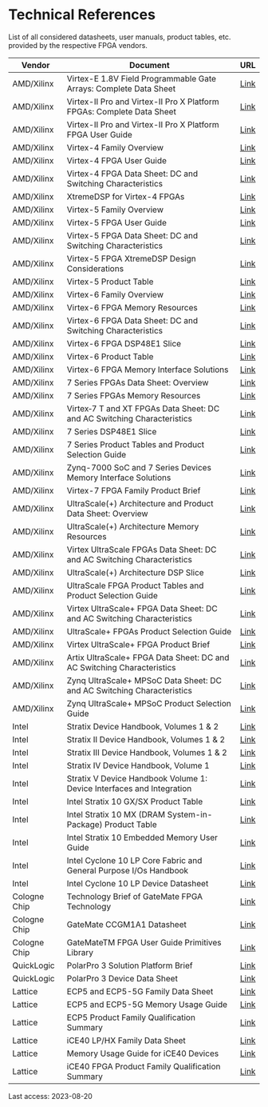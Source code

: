 # Technical References

List of all considered datasheets, user manuals, product tables, etc. provided by the respective FPGA vendors.

| Vendor       | Document                                                                | URL                                             |
| ------       | ------                                                                  | ------                                          |
| AMD/Xilinx   | Virtex-E 1.8V Field Programmable Gate Arrays: Complete Data Sheet       | [Link](https://docs.xilinx.com/v/u/en-US/ds022) |
| AMD/Xilinx   | Virtex-II Pro and Virtex-II Pro X Platform FPGAs: Complete Data Sheet   | [Link](https://docs.xilinx.com/v/u/en-US/ds083) |
| AMD/Xilinx   | Virtex-II Pro and Virtex-II Pro X Platform FPGA User Guide              | [Link](https://docs.xilinx.com/v/u/en-US/ug012) |
| AMD/Xilinx   | Virtex-4 Family Overview                                                | [Link](https://docs.xilinx.com/v/u/en-US/ds112) |
| AMD/Xilinx   | Virtex-4 FPGA User Guide                                                | [Link](https://docs.xilinx.com/v/u/en-US/ug070) |
| AMD/Xilinx   | Virtex-4 FPGA Data Sheet: DC and Switching Characteristics              | [Link](https://docs.xilinx.com/v/u/en-US/ds302) |
| AMD/Xilinx   | XtremeDSP for Virtex-4 FPGAs                                            | [Link](https://docs.xilinx.com/v/u/en-US/ug073) |
| AMD/Xilinx   | Virtex-5 Family Overview                                                | [Link](https://docs.xilinx.com/v/u/en-US/ds100) |
| AMD/Xilinx   | Virtex-5 FPGA User Guide                                                | [Link](https://docs.xilinx.com/v/u/en-US/ug190) |
| AMD/Xilinx   | Virtex-5 FPGA Data Sheet: DC and Switching Characteristics              | [Link](https://docs.xilinx.com/v/u/en-US/ds202) |
| AMD/Xilinx   | Virtex-5 FPGA XtremeDSP Design Considerations                           | [Link](https://docs.xilinx.com/v/u/en-US/ug193) |
| AMD/Xilinx   | Virtex-5 Product Table                                                  | [Link](https://docs.xilinx.com/v/u/en-US/virtex5-product-table) |
| AMD/Xilinx   | Virtex-6 Family Overview                                                | [Link](https://docs.xilinx.com/v/u/en-US/ds150) |
| AMD/Xilinx   | Virtex-6 FPGA Memory Resources                                          | [Link](https://docs.xilinx.com/v/u/en-US/ug363) |
| AMD/Xilinx   | Virtex-6 FPGA Data Sheet: DC and Switching Characteristics              | [Link](https://docs.xilinx.com/v/u/en-US/ds152) |
| AMD/Xilinx   | Virtex-6 FPGA DSP48E1 Slice                                             | [Link](https://docs.xilinx.com/v/u/en-US/ug369) |
| AMD/Xilinx   | Virtex-6 Product Table                                                  | [Link](https://docs.xilinx.com/v/u/en-US/virtex6-product-table) |
| AMD/Xilinx   | Virtex-6 FPGA Memory Interface Solutions                                | [Link](https://docs.xilinx.com/v/u/en-US/ds186) |
| AMD/Xilinx   | 7 Series FPGAs Data Sheet: Overview                                     | [Link](https://docs.xilinx.com/v/u/en-US/ds180_7Series_Overview) |
| AMD/Xilinx   | 7 Series FPGAs Memory Resources                                         | [Link](https://docs.xilinx.com/v/u/en-US/ug473_7Series_Memory_Resources) |
| AMD/Xilinx   | Virtex‐7 T and XT FPGAs Data Sheet: DC and AC Switching Characteristics | [Link](https://docs.xilinx.com/v/u/en-US/ds183_Virtex_7_Data_Sheet) |
| AMD/Xilinx   | 7 Series DSP48E1 Slice                                                  | [Link](https://docs.xilinx.com/v/u/en-US/ug479_7Series_DSP48E1) |
| AMD/Xilinx   | 7 Series Product Tables and Product Selection Guide                     | [Link](https://docs.xilinx.com/v/u/en-US/7-series-product-selection-guide) |
| AMD/Xilinx   | Zynq-7000 SoC and 7 Series Devices Memory Interface Solutions           | [Link](https://docs.xilinx.com/v/u/en-US/ds176_7Series_MIS) |
| AMD/Xilinx   | Virtex-7 FPGA Family Product Brief                                      | [Link](https://www.xilinx.com/content/dam/xilinx/support/documents/product-briefs/virtex7-product-brief.pdf) |
| AMD/Xilinx   | UltraScale(+) Architecture and Product Data Sheet: Overview             | [Link](https://docs.xilinx.com/v/u/en-US/ds890-ultrascale-overview) |
| AMD/Xilinx   | UltraScale(+) Architecture Memory Resources                             | [Link](https://docs.xilinx.com/v/u/en-US/ug573-ultrascale-memory-resources) |
| AMD/Xilinx   | Virtex UltraScale FPGAs Data Sheet: DC and AC Switching Characteristics | [Link](https://docs.xilinx.com/v/u/en-US/ds893-virtex-ultrascale-data-sheet) |
| AMD/Xilinx   | UltraScale(+) Architecture DSP Slice                                    | [Link](https://docs.xilinx.com/v/u/en-US/ug579-ultrascale-dsp) |
| AMD/Xilinx   | UltraScale FPGA Product Tables and Product Selection Guide              | [Link](https://docs.xilinx.com/v/u/en-US/ultrascale-fpga-product-selection-guide) |
| AMD/Xilinx   | Virtex UltraScale+ FPGA Data Sheet: DC and AC Switching Characteristics | [Link](https://docs.xilinx.com/v/u/en-US/ds923-virtex-ultrascale-plus) |
| AMD/Xilinx   | UltraScale+ FPGAs Product Selection Guide                               | [Link](https://docs.xilinx.com/v/u/en-US/ultrascale-plus-fpga-product-selection-guide) |
| AMD/Xilinx   | Virtex UltraScale+ FPGA Product Brief                                   | [Link](https://www.xilinx.com/content/dam/xilinx/support/documents/product-briefs/virtex-ultrascale-product-brief.pdf) |
| AMD/Xilinx   | Artix UltraScale+ FPGA Data Sheet: DC and AC Switching Characteristics  | [Link](https://docs.xilinx.com/viewer/book-attachment/2PXOpPtpaABIt0fkzeBLnw/hvbsEUaOT0OxFhln7VEVyA) |
| AMD/Xilinx   | Zynq UltraScale+ MPSoC Data Sheet: DC and AC Switching Characteristics  | [Link](https://docs.xilinx.com/viewer/book-attachment/sTfrXTPA6iXT4rkhrRi7qg/dfRkDKgzEvo5CsUiQJdEkg) |
| AMD/Xilinx   | Zynq UltraScale+ MPSoC Product Selection Guide                          | [Link](https://docs.xilinx.com/v/u/en-US/zynq-ultrascale-plus-product-selection-guide) |
| Intel        | Stratix Device Handbook, Volumes 1 & 2                                  | [Link](https://cdrdv2-public.intel.com/654452/stratix_handbook.pdf) |
| Intel        | Stratix II Device Handbook, Volumes 1 & 2                               | [Link](https://cdrdv2-public.intel.com/654261/stratix2_handbook.pdf) |
| Intel        | Stratix III Device Handbook, Volumes 1 & 2                              | [Link](https://cdrdv2-public.intel.com/654126/stratix3_handbook.pdf) |
| Intel        | Stratix IV Device Handbook, Volume 1                                    | [Link](https://cdrdv2-public.intel.com/654799/stratix4_handbook.pdf) |
| Intel        | Stratix V Device Handbook Volume 1: Device Interfaces and Integration   | [Link](https://cdrdv2-public.intel.com/666675/stx5_core-683665-666675.pdf) |
| Intel        | Intel Stratix 10 GX/SX Product Table                                    | [Link](https://cdrdv2-public.intel.com/652478/stratix-10-product-table.pdf) |
| Intel        | Intel Stratix 10 MX (DRAM System-in-Package) Product Table              | [Link](https://cdrdv2-public.intel.com/652458/stratix-10-mx-product-table.pdf) |
| Intel        | Intel Stratix 10 Embedded Memory User Guide                             | [Link](https://cdrdv2-public.intel.com/780904/ug-s10-memory-683423-780904.pdf) |
| Intel        | Intel Cyclone 10 LP Core Fabric and General Purpose I/Os Handbook       | [Link](https://cdrdv2-public.intel.com/667056/c10lp-51003-683777-667056.pdf) |
| Intel        | Intel Cyclone 10 LP Device Datasheet                                    | [Link](https://cdrdv2-public.intel.com/666518/c10lp-51002-683251-666518.pdf) |
| Cologne Chip | Technology Brief of GateMate FPGA Technology                            | [Link](https://colognechip.com/docs/CologneChip-GateMate-Productbrief-latest.pdf) |
| Cologne Chip | GateMate CCGM1A1 Datasheet                                              | [Link](https://colognechip.com/docs/ds1001-gatemate1-datasheet-latest.pdf) |
| Cologne Chip | GateMateTM FPGA User Guide Primitives Library                           | [Link](https://www.colognechip.com/docs/ug1001-gatemate1-primitives-library-latest.pdf) |
| QuickLogic   | PolarPro 3 Solution Platform Brief                                      | [Link](https://www.quicklogic.com/wp-content/uploads/2018/10/QuickLogic-PolarPro-3-Solution-Platform-Brief.pdf) |
| QuickLogic   | PolarPro 3 Device Data Sheet                                            | [Link](https://www.quicklogic.com/wp-content/uploads/2022/01/QL_PolarPro_3_Device_Data_Sheet_Oct-13_2021.pdf) |
| Lattice      | ECP5 and ECP5-5G Family Data Sheet                                      | [Link](https://www.latticesemi.com/view_document?document_id=50461) |
| Lattice      | ECP5 and ECP5-5G Memory Usage Guide                                     | [Link](https://www.latticesemi.com/view_document?document_id=50466) |
| Lattice      | ECP5 Product Family Qualification Summary                               | [Link](https://www.latticesemi.com/view_document?document_id=51005) |
| Lattice      | iCE40 LP/HX Family Data Sheet                                           | [Link](https://www.latticesemi.com/view_document?document_id=49312) |
| Lattice      | Memory Usage Guide for iCE40 Devices                                    | [Link](https://www.latticesemi.com/view_document?document_id=47775) |
| Lattice      | iCE40 FPGA Product Family Qualification Summary                         | [Link](https://www.latticesemi.com/view_document?document_id=50271) |

Last access: 2023-08-20
